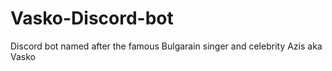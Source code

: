 # Vasko-Discord-bot
Discord bot named after the famous Bulgarain singer and celebrity Azis aka Vasko
